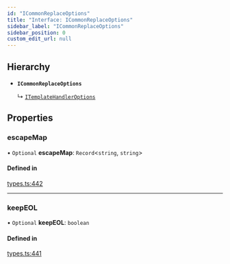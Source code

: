 ```yaml
---
id: "ICommonReplaceOptions"
title: "Interface: ICommonReplaceOptions"
sidebar_label: "ICommonReplaceOptions"
sidebar_position: 0
custom_edit_url: null
---
```


## Hierarchy

- **`ICommonReplaceOptions`**

  ↳ [`ITemplateHandlerOptions`](ITemplateHandlerOptions.md)

## Properties

### escapeMap

• `Optional` **escapeMap**: `Record`<`string`, `string`\>

#### Defined in

[types.ts:442](https://github.com/sonofmagic/weapp-tailwindcss/blob/54db673b/src/types.ts#L442)

---

### keepEOL

• `Optional` **keepEOL**: `boolean`

#### Defined in

[types.ts:441](https://github.com/sonofmagic/weapp-tailwindcss/blob/54db673b/src/types.ts#L441)
